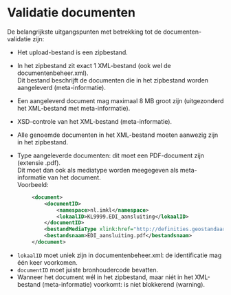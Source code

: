 ﻿# Validatie documenten

De belangrijkste uitgangspunten met betrekking tot de documenten-validatie zijn:

- Het upload-bestand is een zipbestand.

- In het zipbestand zit exact 1 XML-bestand (ook wel de documentenbeheer.xml).  \
Dit bestand beschrijft de documenten die in het zipbestand worden aangeleverd (meta-informatie).

- Een aangeleverd document mag maximaal 8 MB groot zijn (uitgezonderd het XML-bestand met meta-informatie).

- XSD-controle van het XML-bestand (meta-informatie).

- Alle genoemde documenten in het XML-bestand moeten aanwezig zijn in het zipbestand.

- Type aangeleverde documenten: dit moet een PDF-document zijn (extensie .pdf).  \
Dit moet dan ook als mediatype worden meegegeven als meta-informatie van het document.  \
Voorbeeld:
```xml
        <document>
            <documentID>
                <namespace>nl.imkl</namespace>
                <lokaalID>KL9999.EDI_aansluiting</lokaalID>
            </documentID>
            <bestandMediaType xlink:href="http://definities.geostandaarden.nl/imkl2015/id/waarde/BestandMediaTypeValue/PDF"/>
            <bestandsnaam>EDI_aansluiting.pdf</bestandsnaam>
        </document>
```

- `lokaalID` moet uniek zijn in documentenbeheer.xml: de identificatie mag één keer voorkomen.
- `documentID` moet juiste bronhoudercode bevatten.
- Wanneer het document wél in het zipbestand, maar niét in het XML-bestand (meta-informatie) voorkomt: is niet blokkerend (warning).

